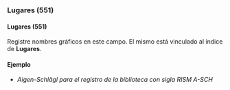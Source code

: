 ### Lugares (551)

#### Lugares (551)
Registre nombres gráficos en este campo. El mismo está vinculado al índice de **Lugares**.  

#### Ejemplo
- _Aigen-Schlägl para el registro de la biblioteca con sigla RISM A-SCH_
